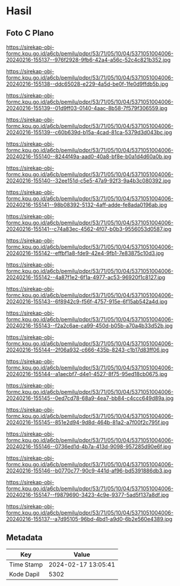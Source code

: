 # Hasil

## Foto C Plano

https://sirekap-obj-formc.kpu.go.id/a6cb/pemilu/pdpr/53/71/05/10/04/5371051004006-20240216-155137--976f2928-9fb6-42a4-a56c-52c4c821b352.jpg

https://sirekap-obj-formc.kpu.go.id/a6cb/pemilu/pdpr/53/71/05/10/04/5371051004006-20240216-155138--ddc65028-e229-4a5d-be0f-1fe0d9ffdb5b.jpg

https://sirekap-obj-formc.kpu.go.id/a6cb/pemilu/pdpr/53/71/05/10/04/5371051004006-20240216-155139--01d9ff03-0140-4aac-8b58-7f579f306559.jpg

https://sirekap-obj-formc.kpu.go.id/a6cb/pemilu/pdpr/53/71/05/10/04/5371051004006-20240216-155139--c60b639d-b15a-4cad-81ca-5379d3d043bc.jpg

https://sirekap-obj-formc.kpu.go.id/a6cb/pemilu/pdpr/53/71/05/10/04/5371051004006-20240216-155140--8244f49a-aad0-40a8-bf8e-b0a1d4d60a0b.jpg

https://sirekap-obj-formc.kpu.go.id/a6cb/pemilu/pdpr/53/71/05/10/04/5371051004006-20240216-155140--32ee151d-c5e5-47a9-92f3-9a4b3c080392.jpg

https://sirekap-obj-formc.kpu.go.id/a6cb/pemilu/pdpr/53/71/05/10/04/5371051004006-20240216-155141--98b08392-5132-4aff-adde-fe8ada0196ab.jpg

https://sirekap-obj-formc.kpu.go.id/a6cb/pemilu/pdpr/53/71/05/10/04/5371051004006-20240216-155141--c74a83ec-4562-4f07-b0b3-9556053d0587.jpg

https://sirekap-obj-formc.kpu.go.id/a6cb/pemilu/pdpr/53/71/05/10/04/5371051004006-20240216-155142--effbf1a8-fde9-42e4-9fb1-7e83875c10d3.jpg

https://sirekap-obj-formc.kpu.go.id/a6cb/pemilu/pdpr/53/71/05/10/04/5371051004006-20240216-155142--4a87f1e2-6f1a-4977-ac53-96920f1c8127.jpg

https://sirekap-obj-formc.kpu.go.id/a6cb/pemilu/pdpr/53/71/05/10/04/5371051004006-20240216-155143--6f8942c9-f56f-4757-915e-6f15ab542a4d.jpg

https://sirekap-obj-formc.kpu.go.id/a6cb/pemilu/pdpr/53/71/05/10/04/5371051004006-20240216-155143--f2a2c6ae-ca99-450d-b05b-a70a4b33d52b.jpg

https://sirekap-obj-formc.kpu.go.id/a6cb/pemilu/pdpr/53/71/05/10/04/5371051004006-20240216-155144--2f06a932-c666-435b-8243-c1b17d83ff06.jpg

https://sirekap-obj-formc.kpu.go.id/a6cb/pemilu/pdpr/53/71/05/10/04/5371051004006-20240216-155144--a1aecbf7-d4e1-4527-8f75-95ed18cb0675.jpg

https://sirekap-obj-formc.kpu.go.id/a6cb/pemilu/pdpr/53/71/05/10/04/5371051004006-20240216-155145--0ed7cd78-68a9-4ea7-bb84-c4ccc649d89a.jpg

https://sirekap-obj-formc.kpu.go.id/a6cb/pemilu/pdpr/53/71/05/10/04/5371051004006-20240216-155145--851e2d94-9d8d-464b-81a2-a7f00f2c795f.jpg

https://sirekap-obj-formc.kpu.go.id/a6cb/pemilu/pdpr/53/71/05/10/04/5371051004006-20240216-155146--0736ed1d-4b7a-413d-9098-957285d90e6f.jpg

https://sirekap-obj-formc.kpu.go.id/a6cb/pemilu/pdpr/53/71/05/10/04/5371051004006-20240216-155146--b0770c77-90c9-441d-af96-bd5391886db3.jpg

https://sirekap-obj-formc.kpu.go.id/a6cb/pemilu/pdpr/53/71/05/10/04/5371051004006-20240216-155147--f9879690-3423-4c9e-9377-5ad5f137a8df.jpg

https://sirekap-obj-formc.kpu.go.id/a6cb/pemilu/pdpr/53/71/05/10/04/5371051004006-20240216-155137--a7d95105-96bd-4bd1-a9d0-6b2e560e4389.jpg


## Metadata

| Key        | Value               |
| ---------- | ------------------- |
| Time Stamp | 2024-02-17 13:05:41 |
| Kode Dapil | 5302                |



